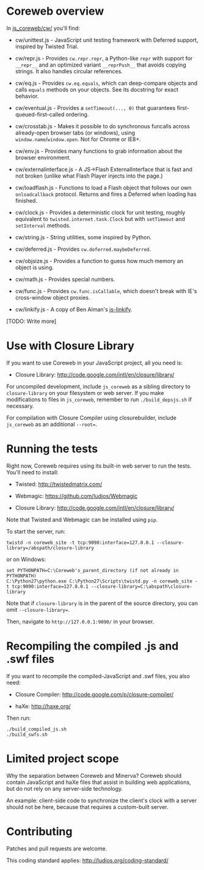 Coreweb overview
================

In [js_coreweb/cw/](https://github.com/ludios/Coreweb/tree/master/js_coreweb/cw) you'll find:

*	cw/unittest.js - JavaScript unit testing framework with Deferred
	support, inspired by Twisted Trial.

*	cw/repr.js - Provides `cw.repr.repr`, a Python-like `repr` with
	support for `__repr__` and an optimized variant `__reprPush__`
	that avoids copying strings.  It also handles circular references.

*	cw/eq.js - Provides `cw.eq.equals`, which can deep-compare objects
	and calls `equals` methods on your objects.  See its docstring for
	exact behavior.

*	cw/eventual.js - Provides a `setTimeout(..., 0)` that guarantees
	first-queued-first-called ordering.

*	cw/crosstab.js - Makes it possible to do synchronous funcalls
	across already-open browser tabs (or windows), using
	`window.name`/`window.open`.  Not for Chrome or IE8+.

*	cw/env.js - Provides many functions to grab information about the
	browser environment.

*	cw/externalinterface.js - A JS->Flash ExternalInterface that is
	fast and not broken (unlike what Flash Player injects into the page.)

*	cw/loadflash.js - Functions to load a Flash object that follows
	our own `onloadcallback` protocol.  Returns and fires a Deferred
	when loading has finished.

*	cw/clock.js - Provides a deterministic clock for unit testing,
	roughly equivalent to `twisted.internet.task.Clock` but with
	`setTimeout` and `setInterval` methods.

*	cw/string.js - String utilities, some inspired by Python.

*	cw/deferred.js - Provides `cw.deferred.maybeDeferred`.

*	cw/objsize.js - Provides a function to guess how much memory
	an object is using.

*	cw/math.js - Provides special numbers.

*	cw/func.js - Provides `cw.func.isCallable`, which doesn't break with
	IE's cross-window object proxies.

*	cw/linkify.js - A copy of Ben Alman's [js-linkify](http://benalman.com/code/test/js-linkify/).


[TODO: Write more]



Use with Closure Library
========================

If you want to use Coreweb in your JavaScript project, all you need is:

*	Closure Library: http://code.google.com/intl/en/closure/library/

For uncompiled development, include `js_coreweb` as a sibling directory to
`closure-library` on your filesystem or web server.  If you make modifications
to files in `js_coreweb`, remember to run `./build_depsjs.sh` if necessary.

For compilation with Closure Compiler using closurebuilder, include
`js_coreweb` as an additional `--root=`.



Running the tests
=================

Right now, Coreweb requires using its built-in web server to run the tests.
You'll need to install:

*	Twisted: http://twistedmatrix.com/

*	Webmagic: https://github.com/ludios/Webmagic

*	Closure Library: http://code.google.com/intl/en/closure/library/

Note that Twisted and Webmagic can be installed using `pip`.

To start the server, run:

`twistd -n coreweb_site -t tcp:9090:interface=127.0.0.1 --closure-library=/abspath/closure-library`

or on Windows:

```
set PYTHONPATH=C:\Coreweb's_parent_directory (if not already in PYTHONPATH)
C:\Python27\python.exe C:\Python27\Scripts\twistd.py -n coreweb_site -t tcp:9090:interface=127.0.0.1 --closure-library=C:\abspath\closure-library
```

Note that if `closure-library` is in the parent of the source directory,
you can omit `--closure-library=`.

Then, navigate to `http://127.0.0.1:9090/` in your browser.



Recompiling the compiled .js and .swf files
===========================================

If you want to recompile the compiled-JavaScript and .swf files, you also need:

*	Closure Compiler: http://code.google.com/p/closure-compiler/

*	haXe: http://haxe.org/

Then run:

```
./build_compiled_js.sh
./build_swfs.sh
```



Limited project scope
=====================

Why the separation between Coreweb and Minerva?  Coreweb should contain
JavaScript and haXe files that assist in building web applications, but do not
rely on any server-side technology.

An example: client-side code to synchronize the client's clock with a server
should not be here, because that requires a custom-built server.



Contributing
============

Patches and pull requests are welcome.

This coding standard applies: http://ludios.org/coding-standard/
